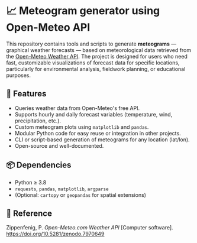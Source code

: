 # 📈 Meteogram generator using Open-Meteo API

This repository contains tools and scripts to generate **meteograms** — graphical weather forecasts — based on meteorological data retrieved from the [Open-Meteo Weather API](https://open-meteo.com/). The project is designed for users who need fast, customizable visualizations of forecast data for specific locations, particularly for environmental analysis, fieldwork planning, or educational purposes.

## 🚀 Features

- Queries weather data from Open-Meteo's free API.
- Supports hourly and daily forecast variables (temperature, wind, precipitation, etc.).
- Custom meteogram plots using `matplotlib` and `pandas`.
- Modular Python code for easy reuse or integration in other projects.
- CLI or script-based generation of meteograms for any location (lat/lon).
- Open-source and well-documented.

## 📦 Dependencies

- Python ≥ 3.8  
- `requests`, `pandas`, `matplotlib`, `argparse`  
- (Optional: `cartopy` or `geopandas` for spatial extensions)

## 🔗 Reference

Zippenfenig, P. *Open-Meteo.com Weather API* [Computer software]. https://doi.org/10.5281/zenodo.7970649
